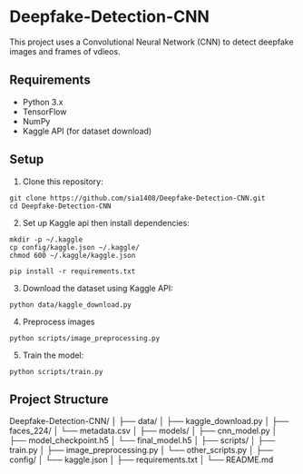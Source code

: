# Deepfake-Detection-CNN

This project uses a Convolutional Neural Network (CNN) to detect deepfake images and frames of vdieos.

## Requirements

- Python 3.x
- TensorFlow
- NumPy
- Kaggle API (for dataset download)

## Setup

1. Clone this repository:

```
git clone https://github.com/sia1408/Deepfake-Detection-CNN.git
cd Deepfake-Detection-CNN
```

2. Set up Kaggle api then install dependencies:

```
mkdir -p ~/.kaggle
cp config/kaggle.json ~/.kaggle/
chmod 600 ~/.kaggle/kaggle.json
```

```
pip install -r requirements.txt
```

3. Download the dataset using Kaggle API:
   
```
python data/kaggle_download.py
```
4. Preprocess images
```
python scripts/image_preprocessing.py
```
5. Train the model:
```
python scripts/train.py
```

## Project Structure

Deepfake-Detection-CNN/
│
├── data/
│   ├── kaggle_download.py
│   ├── faces_224/
│   └── metadata.csv
│
├── models/
│   ├── cnn_model.py
│   ├── model_checkpoint.h5
│   └── final_model.h5
│
├── scripts/
│   ├── train.py
│   ├── image_preprocessing.py
│   └── other_scripts.py
│
├── config/
│   └── kaggle.json
│
├── requirements.txt
│
└── README.md
